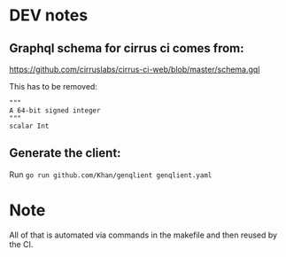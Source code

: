 # DEV notes

## Graphql schema for cirrus ci comes from:
https://github.com/cirruslabs/cirrus-ci-web/blob/master/schema.gql

This has to be removed:

```
"""
A 64-bit signed integer
"""
scalar Int
```

## Generate the client:

Run `go run github.com/Khan/genqlient genqlient.yaml`

# Note
All of that is automated via commands in the makefile 
and then reused by the CI.
